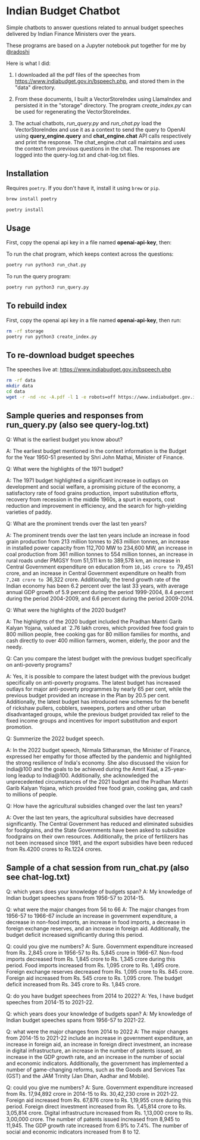 # Indian Budget Chatbot

Simple chatbots to answer questions related to annual budget speeches delivered by Indian Finance Ministers over the years.

These programs are based on a Jupyter notebook put together for me by [@radoshi](https://github.com/radoshi) 

Here is what I did:

1. I downloaded all the pdf files of the speeches from https://www.indiabudget.gov.in/bspeech.php, and stored them in the "data" directory.

2. From these documents, I built a VectorStoreIndex using LlamaIndex and persisted it in the "storage" directory. The program *create_index.py* can be used for regenerating the VectorStoreIndex.

3. The actual chatbots, *run_query.py* and *run_chat.py* load the VectorStoreIndex and use it as a context to send the query to OpenAI using **query_engine.query** and **chat_engine.chat** API calls respectively and print the response. The chat_engine.chat call maintains and uses the context from previous questions in the chat. The responses are logged into the query-log.txt and chat-log.txt files.

## Installation

Requires `poetry`. If you don't have it, install it using `brew` or `pip`.

```bash
brew install poetry
```

```bash
poetry install
```

## Usage

First, copy the openai api key in a file named **openai-api-key**, then:

To run the chat program, which keeps context across the questions:

```bash
poetry run python3 run_chat.py
```

To run the query program:

```bash
poetry run python3 run_query.py
```

## To rebuild index

First, copy the openai api key in a file named **openai-api-key**, then run:

```bash
rm -rf storage
poetry run python3 create_index.py
```

## To re-download budget speeches

The speeches live at: https://www.indiabudget.gov.in/bspeech.php

```bash
rm -rf data
mkdir data
cd data
wget -r -nd -nc -A.pdf -l 1 -e robots=off https://www.indiabudget.gov.in/bspeech.php
```

## Sample queries and responses from run_query.py (also see query-log.txt)

Q: What is the earliest budget you know about?

A: The earliest budget mentioned in the context information is the Budget for the Year 1950-51 presented by Shri John Mathai, Minister of Finance.

Q: What were the highlights of the 1971 budget?

A: The 1971 budget highlighted a significant increase in outlays on development and social welfare, a promising picture of the economy, a satisfactory rate of food grains production, import substitution efforts, recovery from recession in the middle 1960s, a spurt in exports, cost reduction and improvement in efficiency, and the search for high-yielding varieties of paddy.

Q: What are the prominent trends over the last ten years?

A: The prominent trends over the last ten years include an increase in food grain production from 213 million tonnes to 263 million tonnes, an increase in installed power capacity from 112,700 MW to 234,600 MW, an increase in coal production from 361 million tonnes to 554 million tonnes, an increase in rural roads under PMGSY from 51,511 km to 389,578 km, an increase in Central Government expenditure on education from `10,145 crore to `79,451 crore, and an increase in Central Government expenditure on health from `7,248 crore to `36,322 crore. Additionally, the trend growth rate of the Indian economy has been 6.2 percent over the last 33 years, with average annual GDP growth of 5.9 percent during the period 1999-2004, 8.4 percent during the period 2004-2009, and 6.6 percent during the period 2009-2014.

Q: What were the highlights of the 2020 budget?

A: The highlights of the 2020 budget included the Pradhan Mantri Garib Kalyan Yojana, valued at `2.76 lakh crores, which provided free food grain to 800 million people, free cooking gas for 80 million families for months, and cash directly to over 400 million farmers, women, elderly, the poor and the needy.

Q: Can you compare the latest budget with the previous budget specifically on anti-poverty programs?

A: Yes, it is possible to compare the latest budget with the previous budget specifically on anti-poverty programs. The latest budget has increased outlays for major anti-poverty programmes by nearly 65 per cent, while the previous budget provided an increase in the Plan by 20.5 per cent. Additionally, the latest budget has introduced new schemes for the benefit of rickshaw pullers, cobblers, sweepers, porters and other urban disadvantaged groups, while the previous budget provided tax relief to the fixed income groups and incentives for import substitution and export promotion.

Q: Summerize the 2022 budget speech.

A: In the 2022 budget speech, Nirmala Sitharaman, the Minister of Finance, expressed her empathy for those affected by the pandemic and highlighted the strong resilience of India's economy. She also discussed the vision for India@100 and the goals to be achieved during the Amrit Kaal, a 25-year-long leadup to India@100. Additionally, she acknowledged the unprecedented circumstances of the 2021 budget and the Pradhan Mantri Garib Kalyan Yojana, which provided free food grain, cooking gas, and cash to millions of people.

Q: How have the agricultural subsidies changed over the last ten years?

A: Over the last ten years, the agricultural subsidies have decreased significantly. The Central Government has reduced and eliminated subsidies for foodgrains, and the State Governments have been asked to subsidize foodgrains on their own resources. Additionally, the price of fertilizers has not been increased since 1981, and the export subsidies have been reduced from Rs.4200 crores to Rs.1224 crores.

## Sample of a chat session from run_chat.py (also see chat-log.txt)

Q: which years does your knowledge of budgets span?
A: My knowledge of Indian budget speeches spans from 1956-57 to 2014-15.

Q: what were the major changes from 56 to 66
A: The major changes from 1956-57 to 1966-67 include an increase in government expenditure, a decrease in non-food imports, an increase in food imports, a decrease in foreign exchange reserves, and an increase in foreign aid. Additionally, the budget deficit increased significantly during this period.

Q: could you give me numbers?
A: Sure. Government expenditure increased from Rs. 2,845 crore in 1956-57 to Rs. 5,845 crore in 1966-67. Non-food imports decreased from Rs. 1,845 crore to Rs. 1,345 crore during this period. Food imports increased from Rs. 1,095 crore to Rs. 1,495 crore. Foreign exchange reserves decreased from Rs. 1,095 crore to Rs. 845 crore. Foreign aid increased from Rs. 545 crore to Rs. 1,095 crore. The budget deficit increased from Rs. 345 crore to Rs. 1,845 crore.

Q: do you have budget speechees from 2014 to 2022?
A: Yes, I have budget speeches from 2014-15 to 2021-22.

Q: which years does your knowledge of budgets span?
A: My knowledge of Indian budget speeches spans from 1956-57 to 2021-22.

Q: what were the major changes from 2014 to 2022
A: The major changes from 2014-15 to 2021-22 include an increase in government expenditure, an increase in foreign aid, an increase in foreign direct investment, an increase in digital infrastructure, an increase in the number of patents issued, an increase in the GDP growth rate, and an increase in the number of social and economic indicators. Additionally, the government has implemented a number of game-changing reforms, such as the Goods and Services Tax (GST) and the JAM Trinity (Jan Dhan, Aadhar and Mobile).

Q: could you give me numbers?
A: Sure. Government expenditure increased from Rs. 17,94,892 crore in 2014-15 to Rs. 30,42,230 crore in 2021-22. Foreign aid increased from Rs. 67,876 crore to Rs. 1,19,955 crore during this period. Foreign direct investment increased from Rs. 1,45,814 crore to Rs. 3,05,814 crore. Digital infrastructure increased from Rs. 1,13,000 crore to Rs. 3,00,000 crore. The number of patents issued increased from 8,945 to 11,945. The GDP growth rate increased from 6.9% to 7.4%. The number of social and economic indicators increased from 8 to 12.

